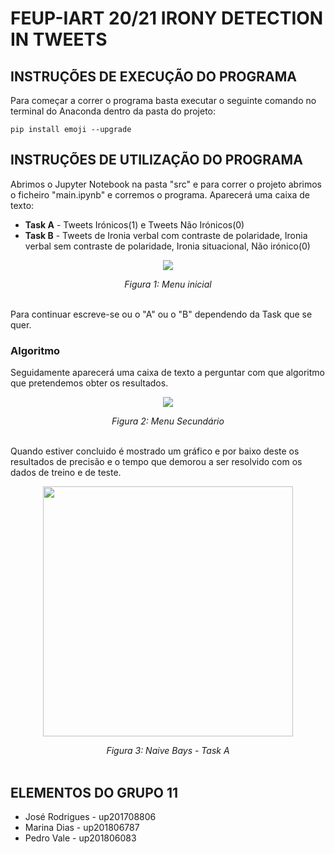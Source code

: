 # FEUP-IART 20/21 IRONY DETECTION IN TWEETS
## INSTRUÇÕES DE EXECUÇÃO DO PROGRAMA

Para começar a correr o programa basta executar o seguinte comando no terminal do Anaconda dentro da pasta do projeto:
~~~
pip install emoji --upgrade
~~~

## INSTRUÇÕES DE UTILIZAÇÃO DO PROGRAMA
Abrimos o Jupyter Notebook na pasta "src" e para correr o projeto abrimos o ficheiro "main.ipynb" e corremos o programa. Aparecerá uma caixa de texto:
* **Task A** - Tweets Irónicos(1) e Tweets Não Irónicos(0)
* **Task B** - Tweets de Ironia verbal com contraste de polaridade, Ironia verbal sem contraste de polaridade, Ironia situacional, Não irónico(0)


[<center><img src="https://i.imgur.com/7TcC29B.png" ></img></center>](https://i.imgur.com/7TcC29B.png)



<center><em>Figura 1: Menu inicial</em></center>
<br>

Para continuar escreve-se ou o "A" ou o "B" dependendo da Task que se quer.


### Algoritmo
Seguidamente aparecerá uma caixa de texto a perguntar com que algoritmo que pretendemos obter os resultados.

[<center><img src="https://i.imgur.com/wRE4goR.png"></img></center>](https://i.imgur.com/wRE4goR.png)


<center><em>Figura 2: Menu Secundário</em></center>
<br>

Quando estiver concluido é mostrado um gráfico e por baixo deste os resultados de precisão e o tempo que demorou a ser resolvido com os dados de treino e de teste.

[<center><img src="https://i.imgur.com/SybiP7o.png" width="400"></img></center>](https://i.imgur.com/SybiP7o.png)


<center><em>Figura 3: Naive Bays - Task A</em></center>
<br>

## ELEMENTOS DO GRUPO 11
* José Rodrigues - up201708806
* Marina Dias - up201806787
* Pedro Vale - up201806083
